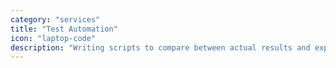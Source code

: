```yaml
---
category: "services"
title: "Test Automation"
icon: "laptop-code"
description: "Writing scripts to compare between actual results and expected results."
---
```

